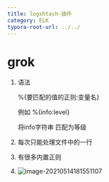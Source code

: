 ```yaml
---
title: logshtash-插件
category: ELK
typora-root-url: ../../
---
```


 # grok

1. 语法

   %{要匹配的值的正则:变量名}

   例如 %{info:level}

   将info字符串 匹配为等级

2. 每次只能处理文件中的一行
3. 有很多内置正则
4. ![image-20210514181551107](/C:/Users/86186/AppData/Roaming/Typora/typora-user-images/image-20210514181551107.png)
